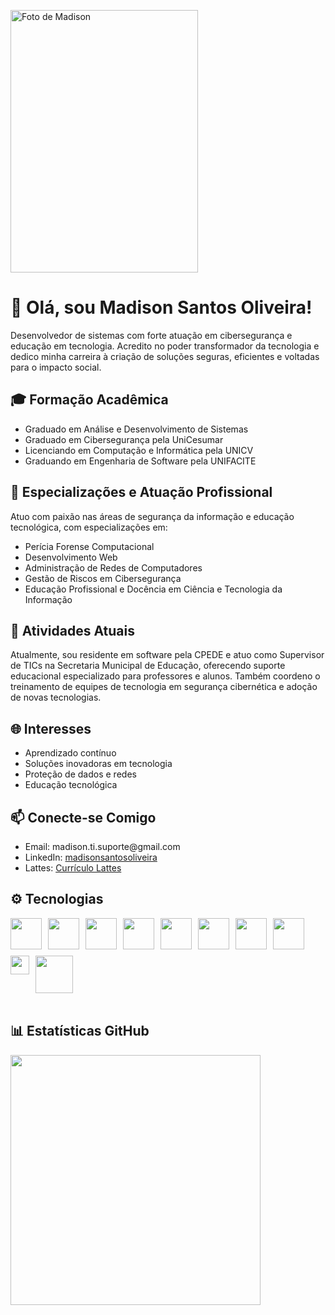 <div>
<p>
  <img src="https://github.com/user-attachments/assets/677d9d45-5c78-4a9a-a95f-2034cdc50617" width="300px" height="420px" alt="Foto de Madison" />
   </p>

<div>
  <h1>👋 Olá, sou Madison Santos Oliveira!</h1> 

  <p>
    Desenvolvedor de sistemas com forte atuação em cibersegurança e educação em tecnologia. Acredito no poder transformador da tecnologia e dedico minha carreira à criação de soluções seguras, eficientes e voltadas para o impacto social.
  </p>

  <h2>🎓 Formação Acadêmica</h2>
  <ul>
    <li>Graduado em Análise e Desenvolvimento de Sistemas</li>
    <li>Graduado em Cibersegurança pela UniCesumar</li>
    <li>Licenciando em Computação e Informática pela UNICV</li>
    <li>Graduando em Engenharia de Software pela UNIFACITE</li>
  </ul>

  <h2>🔐 Especializações e Atuação Profissional</h2>
  <p>
    Atuo com paixão nas áreas de segurança da informação e educação tecnológica, com especializações em:
  </p>
  <ul>
    <li>Perícia Forense Computacional</li>
    <li>Desenvolvimento Web</li>
    <li>Administração de Redes de Computadores</li>
    <li>Gestão de Riscos em Cibersegurança</li>
    <li>Educação Profissional e Docência em Ciência e Tecnologia da Informação</li>
  </ul>

  <h2>💼 Atividades Atuais</h2>
  <p>
    Atualmente, sou residente em software pela CPEDE e atuo como Supervisor de TICs na Secretaria Municipal de Educação, oferecendo suporte educacional especializado para professores e alunos. Também coordeno o treinamento de equipes de tecnologia em segurança cibernética e adoção de novas tecnologias.
  </p>

  <h2>🌐 Interesses</h2>
  <ul>
    <li>Aprendizado contínuo</li>
    <li>Soluções inovadoras em tecnologia</li>
    <li>Proteção de dados e redes</li>
    <li>Educação tecnológica</li>
  </ul>

  <h2>📫 Conecte-se Comigo</h2>
  <ul>
    <li>Email: madison.ti.suporte@gmail.com</li>
    <li>LinkedIn: <a href="https://www.linkedin.com/in/madisonsantosoliveira" target="_blank">madisonsantosoliveira</a></li>
    <li>Lattes: <a href="https://lattes.cnpq.br/6952677118231235" target="_blank">Currículo Lattes</a></li>
  </ul>

  <h2>⚙️ Tecnologias</h2>
  <div style="display: flex; gap: 10px; flex-wrap: wrap;">
    <img src="https://github.com/user-attachments/assets/1587267a-da9f-4fbb-a2fd-daf5b8099114" width="50px" />
    <img src="https://github.com/user-attachments/assets/9729b044-712e-4f5a-a016-3158673b36ea" width="50px" />
    <img src="https://github.com/user-attachments/assets/f86002c5-2d82-427e-a330-b16579de8c14" width="50px" />
    <img src="https://github.com/user-attachments/assets/d31ccf4f-9457-4451-bd07-301b9ebcf65e" width="50px" />
    <img src="https://github.com/user-attachments/assets/7f380990-0a5e-436d-bf1f-0b9a7a99ad69" width="50px" />
    <img src="https://github.com/user-attachments/assets/8193483f-a045-41f4-9403-18205450691c" width="50px" />
    <img src="https://github.com/user-attachments/assets/d5cd87e6-9c4a-4201-b606-39949b24bea7" width="50px" />
    <img src="https://github.com/user-attachments/assets/c418642e-8582-4a54-8185-832ceb5bb866" width="50px" />
    <img src="https://github.com/user-attachments/assets/869f748e-103b-4a6b-a3d3-933fc193b5f4" width="30px" />
    <img src="https://github.com/user-attachments/assets/d25ef66a-f5f5-4124-8adf-59ea83503eb6" width="60px" />
  </div>

  <br />

  <h2>📊 Estatísticas GitHub</h2>
  <div>
    <img src="https://github-readme-stats.vercel.app/api?username=madisonti&show_icons=true&theme=radical" width="400px" />
  </div>
</div>


 

